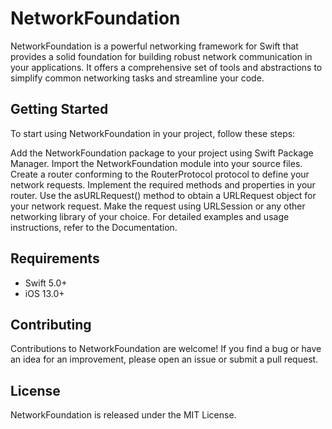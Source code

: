 # NetworkFoundation

NetworkFoundation is a powerful networking framework for Swift that provides a solid foundation for building robust network communication in your applications. It offers a comprehensive set of tools and abstractions to simplify common networking tasks and streamline your code.

## Getting Started

To start using NetworkFoundation in your project, follow these steps:

Add the NetworkFoundation package to your project using Swift Package Manager.
Import the NetworkFoundation module into your source files.
Create a router conforming to the RouterProtocol protocol to define your network requests.
Implement the required methods and properties in your router.
Use the asURLRequest() method to obtain a URLRequest object for your network request.
Make the request using URLSession or any other networking library of your choice.
For detailed examples and usage instructions, refer to the Documentation.

## Requirements

* Swift 5.0+
* iOS 13.0+

## Contributing

Contributions to NetworkFoundation are welcome! If you find a bug or have an idea for an improvement, please open an issue or submit a pull request.

## License

NetworkFoundation is released under the MIT License.
